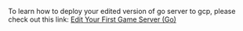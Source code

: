 To learn how to deploy your edited version of go server to gcp, please check out this link: [Edit Your First Game Server (Go)](../../../docs/edit_first_game_server.md)
